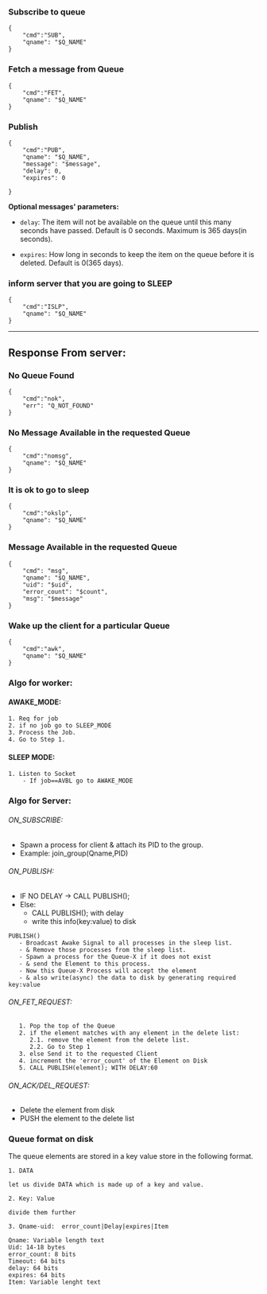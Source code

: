 

### Subscribe to queue

```
{
    "cmd":"SUB",
    "qname": "$Q_NAME"
}
```

### Fetch a message from Queue

```
{
    "cmd":"FET",
    "qname": "$Q_NAME"
}
```

### Publish

````
{
    "cmd":"PUB",
    "qname": "$Q_NAME",
    "message": "$message",
    "delay": 0,
    "expires": 0  

}
````
**Optional messages' parameters:**

* `delay`: The item will not be available on the queue until this many seconds have passed.
Default is 0 seconds. Maximum is 365 days(in seconds).

* `expires`: How long in seconds to keep the item on the queue before it is deleted.
Default is 0(365 days).


### inform server that you are going to SLEEP

````
{
    "cmd":"ISLP",
    "qname": "$Q_NAME"
}
````

--------------------------------
## Response From server:


### No Queue Found

````
{
    "cmd":"nok",
    "err": "Q_NOT_FOUND"
}
````

### No Message Available in the requested Queue

````
{
    "cmd":"nomsg",
    "qname": "$Q_NAME"
}
````

### It is ok to go to sleep

````
{
    "cmd":"okslp",
    "qname": "$Q_NAME"
}
````

### Message Available in the requested Queue

````
{
    "cmd": "msg",
    "qname": "$Q_NAME",
    "uid": "$uid",
    "error_count": "$count",
    "msg": "$message"
}
````

### Wake up the client for a particular Queue

````
{
    "cmd":"awk",
    "qname": "$Q_NAME"
}
````

### Algo for worker:

#### AWAKE_MODE:

    1. Req for job
    2. if no job go to SLEEP_MODE
    3. Process the Job.
    4. Go to Step 1.
    
#### SLEEP MODE:

    1. Listen to Socket
        - If job==AVBL go to AWAKE_MODE
 
 
### Algo for Server:

###### ON_SUBSCRIBE:
   - Spawn a process for client & attach its PID to the group.
   - Example: join_group(Qname,PID) 
    
    
###### ON_PUBLISH:
   - IF NO DELAY -> CALL PUBLISH();
   - Else: 
     - CALL PUBLISH(); with delay
     - write this info(key:value) to disk
````
PUBLISH()
   - Broadcast Awake Signal to all processes in the sleep list.
   - & Remove those processes from the sleep list.
   - Spawn a process for the Queue-X if it does not exist
   - & send the Element to this process.
   - Now this Queue-X Process will accept the element
   - & also write(async) the data to disk by generating required key:value  
````
###### ON_FET_REQUEST:

````
   1. Pop the top of the Queue 
   2. if the element matches with any element in the delete list: 
      2.1. remove the element from the delete list.
      2.2. Go to Step 1
   3. else Send it to the requested Client 
   4. increment the 'error_count' of the Element on Disk
   5. CALL PUBLISH(element); WITH DELAY:60
````

###### ON_ACK/DEL_REQUEST:

  - Delete the element from disk
  - PUSH the element to the delete list

### Queue format on disk
The queue elements are stored in a key value store in the following format.
````
1. DATA

let us divide DATA which is made up of a key and value.

2. Key: Value

divide them further

3. Qname-uid:  error_count|Delay|expires|Item

Qname: Variable length text
Uid: 14-18 bytes
error_count: 8 bits 
Timeout: 64 bits 
delay: 64 bits
expires: 64 bits
Item: Variable lenght text

````
